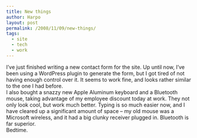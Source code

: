 ```yaml
---
title: New things
author: Harpo
layout: post
permalink: /2008/11/09/new-things/
tags:
  - site
  - tech
  - work
---
```

I&#8217;ve just finished writing a new contact form for the site. Up until now, I&#8217;ve been using a WordPress plugin to generate the form, but I got tired of not having enough control over it. It seems to work fine, and looks rather similar to the one I had before.  
I also bought a snazzy new Apple Aluminum keyboard and a Bluetooth mouse, taking advantage of my employee discount today at work. They not only look cool, but work much better. Typing is so much easier now, and I have cleared up a significant amount of space &#8211; my old mouse was a Microsoft wireless, and it had a big clunky receiver plugged in. Bluetooth is far superior.  
Bedtime.